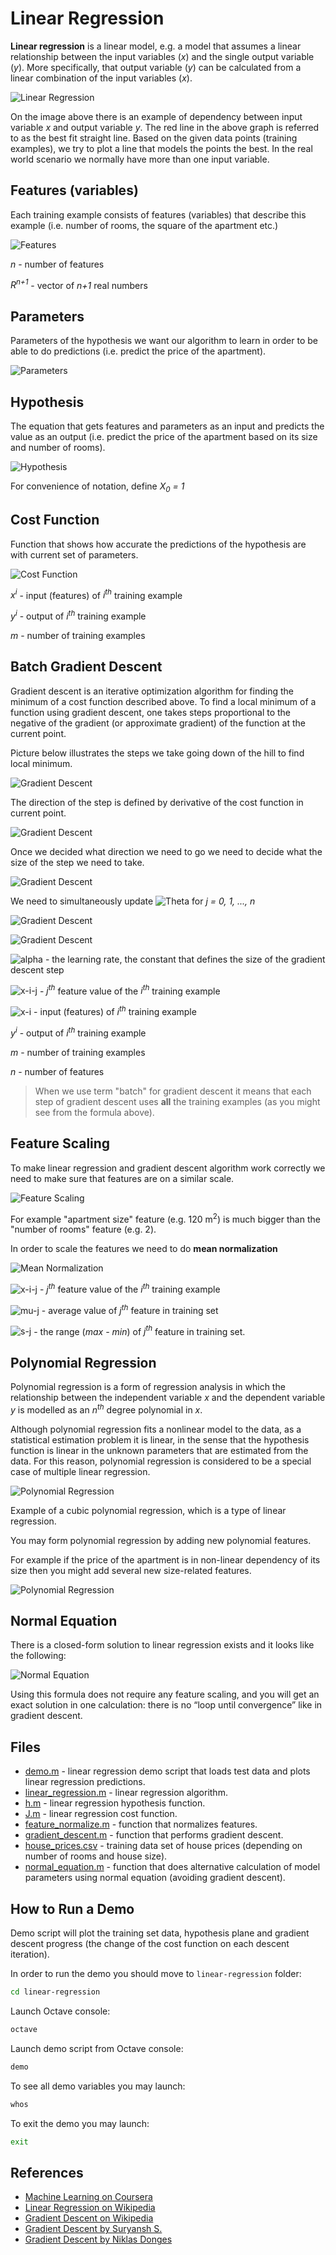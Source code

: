 # Linear Regression

**Linear regression** is a linear model, e.g. a model that assumes a linear relationship between the input variables (_x_) and the single output variable (_y_). More specifically, that output variable (_y_) can be calculated from a linear combination of the input variables (_x_).

![Linear Regression](https://upload.wikimedia.org/wikipedia/commons/3/3a/Linear_regression.svg)

On the image above there is an example of dependency between input variable _x_ and output variable _y_. The red line in the above graph is referred to as the best fit straight line. Based on the given data points (training examples), we try to plot a line that models the points the best. In the real world scenario we normally have more than one input variable.

## Features (variables)

Each training example consists of features (variables) that describe this example (i.e. number of rooms, the square of the apartment etc.)

![Features](../images/linear-regression/features.svg)

_n_ - number of features

_R<sup>n+1</sup>_ - vector of _n+1_ real numbers

## Parameters

Parameters of the hypothesis we want our algorithm to learn in order to be able to do predictions (i.e. predict the price of the apartment).

![Parameters](../images/linear-regression/parameters.svg)

## Hypothesis

The equation that gets features and parameters as an input and predicts the value as an output (i.e. predict the price of the apartment based on its size and number of rooms).

![Hypothesis](../images/linear-regression/hypothesis.svg)

For convenience of notation, define _X<sub>0</sub> = 1_

## Cost Function

Function that shows how accurate the predictions of the hypothesis are with current set of parameters.

![Cost Function](../images/linear-regression/cost-function.svg)

_x<sup>i</sup>_ - input (features) of _i<sup>th</sup>_ training example

_y<sup>i</sup>_ - output of _i<sup>th</sup>_ training example

_m_ - number of training examples

## Batch Gradient Descent

Gradient descent is an iterative optimization algorithm for finding the minimum of a cost function described above. To find a local minimum of a function using gradient descent, one takes steps proportional to the negative of the gradient (or approximate gradient) of the function at the current point.

Picture below illustrates the steps we take going down of the hill to find local minimum.

![Gradient Descent](https://cdn-images-1.medium.com/max/1600/1*f9a162GhpMbiTVTAua_lLQ.png)

The direction of the step is defined by derivative of the cost function in current point.

![Gradient Descent](https://cdn-images-1.medium.com/max/1600/0*rBQI7uBhBKE8KT-X.png)

Once we decided what direction we need to go we need to decide what the size of the step we need to take.

![Gradient Descent](https://cdn-images-1.medium.com/max/1600/0*QwE8M4MupSdqA3M4.png)

We need to simultaneously update ![Theta](../images/linear-regression/theta-j.svg) for _j = 0, 1, ..., n_

![Gradient Descent](../images/linear-regression/gradient-descent-1.svg)

![Gradient Descent](../images/linear-regression/gradient-descent-2.svg)

![alpha](../images/linear-regression/alpha.svg) - the learning rate, the constant that defines the size of the gradient descent step

![x-i-j](../images/linear-regression/x-i-j.svg) - _j<sup>th</sup>_ feature value of the _i<sup>th</sup>_ training example

![x-i](../images/linear-regression/x-i.svg) - input (features) of _i<sup>th</sup>_ training example

_y<sup>i</sup>_ - output of _i<sup>th</sup>_ training example

_m_ - number of training examples

_n_ - number of features

> When we use term "batch" for gradient descent it means that each step of gradient descent uses **all** the training examples (as you might see from the formula above).

## Feature Scaling

To make linear regression and gradient descent algorithm work correctly we need to make sure that features are on a similar scale.

![Feature Scaling](../images/linear-regression/feature-scaling.svg)

For example "apartment size" feature (e.g. 120 m<sup>2</sup>) is much bigger than the "number of rooms" feature (e.g. 2).

In order to scale the features we need to do **mean normalization**

![Mean Normalization](../images/linear-regression/mean-normalization.svg)

![x-i-j](../images/linear-regression/x-i-j.svg) - _j<sup>th</sup>_ feature value of the _i<sup>th</sup>_ training example

![mu-j](../images/linear-regression/mu-j.svg) - average value of _j<sup>th</sup>_ feature in training set

![s-j](../images/linear-regression/s-j.svg) - the range (_max - min_) of _j<sup>th</sup>_ feature in training set.

## Polynomial Regression

Polynomial regression is a form of regression analysis in which the relationship between the independent variable _x_ and the dependent variable _y_ is modelled as an _n<sup>th</sup>_ degree polynomial in _x_.

Although polynomial regression fits a nonlinear model to the data, as a statistical estimation problem it is linear, in the sense that the hypothesis function is linear in the unknown parameters that are estimated from the data. For this reason, polynomial regression is considered to be a special case of multiple linear regression.

![Polynomial Regression](https://upload.wikimedia.org/wikipedia/commons/thumb/8/8b/Polyreg_scheffe.svg/650px-Polyreg_scheffe.svg.png)

Example of a cubic polynomial regression, which is a type of linear regression.

You may form polynomial regression by adding new polynomial features.

For example if the price of the apartment is in non-linear dependency of its size then you might add several new size-related features. 

![Polynomial Regression](../images/linear-regression/polynomial-regression.svg)

## Normal Equation

There is a closed-form solution to linear regression exists and it looks like the following:

![Normal Equation](../images/linear-regression/normal-equation.svg)

Using this formula does not require any feature scaling, and you will get an exact solution in one calculation: there is no “loop until convergence” like in gradient descent.

## Files

- [demo.m](demo.m) - linear regression demo script that loads test data and plots linear regression predictions.
- [linear_regression.m](linear_regression.m) - linear regression algorithm.
- [h.m](./h.m) - linear regression hypothesis function.
- [J.m](./J.m) - linear regression cost function.
- [feature_normalize.m](feature_normalize.m) - function that normalizes features.
- [gradient_descent.m](gradient_descent.m) - function that performs gradient descent.
- [house_prices.csv](house_prices.csv) - training data set of house prices (depending on number of rooms and house size).
- [normal_equation.m](normal_equation.m) - function that does alternative calculation of model parameters using normal equation (avoiding gradient descent).

## How to Run a Demo

Demo script will plot the training set data, hypothesis plane and gradient descent progress (the change of the cost function on each descent iteration).

In order to run the demo you should move to `linear-regression` folder:

```bash
cd linear-regression
```

Launch Octave console:

```bash
octave
```

Launch demo script from Octave console:

```bash
demo
```

To see all demo variables you may launch:

```bash
whos
```

To exit the demo you may launch:

```bash
exit
```

## References

- [Machine Learning on Coursera](https://www.coursera.org/learn/machine-learning)
- [Linear Regression on Wikipedia](https://en.wikipedia.org/wiki/Linear_regression)
- [Gradient Descent on Wikipedia](https://en.wikipedia.org/wiki/Gradient_descent)
- [Gradient Descent by Suryansh S.](https://hackernoon.com/gradient-descent-aynk-7cbe95a778da)
- [Gradient Descent by Niklas Donges](https://towardsdatascience.com/gradient-descent-in-a-nutshell-eaf8c18212f0)